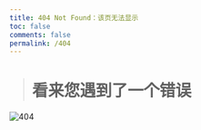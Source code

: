 ```yaml
---
title: 404 Not Found：该页无法显示
toc: false
comments: false
permalink: /404
---
```


> # 看来您遇到了一个错误

![404](http://ww4.sinaimg.cn/large/03faa1e3gw1f8n7e4yc6pj20p00artbi.jpg)